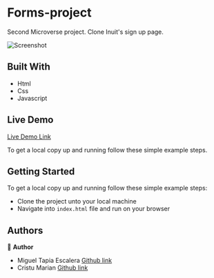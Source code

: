 # Forms-project

Second Microverse project. Clone Inuit's sign up page.

![Screenshot](https://user-images.githubusercontent.com/57421823/70156403-7fd8f400-1679-11ea-9be6-7495bb16014e.png)

## Built With

- Html
- Css
- Javascript

## Live Demo

[Live Demo Link](https://rawcdn.githack.com/Meltrust/forms-project/0f3c92d62e55b3d1867b8eb41a81705dbbe9a49a/index.html)

To get a local copy up and running follow these simple example steps.

## Getting Started

To get a local copy up and running follow these simple example steps:
- Clone the project unto your local machine
- Navigate into `index.html` file and run on your browser

## Authors

👤 **Author**

- Miguel Tapia Escalera [Github link](https://github.com/Meltrust)
- Cristu Marian [Github link](https://github.com/mariancristu)
